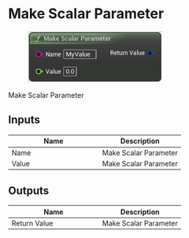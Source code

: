 # Make Scalar Parameter

<div align="left" data-full-width="false">

<figure><img src="../../../.gitbook/assets/Make_Scalar_Parameter.png" alt=""><figcaption></figcaption></figure>

</div>

Make Scalar Parameter

## Inputs

<table><thead><tr><th width="170">Name</th><th>Description</th></tr></thead><tbody><tr><td>Name</td><td>Make Scalar Parameter</td></tr><tr><td>Value</td><td>Make Scalar Parameter</td></tr></tbody></table>

## Outputs

<table><thead><tr><th width="170">Name</th><th>Description</th></tr></thead><tbody><tr><td>Return Value</td><td>Make Scalar Parameter</td></tr></tbody></table>
